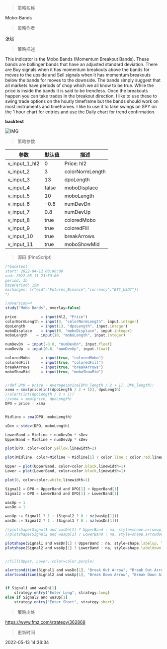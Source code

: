 
> 策略名称

Mobo-Bands

> 策略作者

张超

> 策略描述

This indicator is the Mobo Bands (Momentum Breakout Bands). These bands are bollinger bands that have an adjusted standard deviation. There are Buy signals when it has momentum breakouts above the bands for moves to the upside and Sell signals when it has momentum breakouts below the bands for moves to the downside. The bands simply suggest that all markets have periods of chop which we all know to be true. While the price is inside the bands it is said to be trendless. Once the breakouts happen you can take trades in the breakout direction. I like to use these to swing trade options on the hourly timeframe but the bands should work on most instruments and timeframes. I like to use it to take swings on SPY on the 1 hour chart for entries and use the Daily chart for trend confirmation.

**backtest**

 ![IMG](https://www.fmz.com/upload/asset/1f2ff4b7c1c03df68cb.png) 

> 策略参数



|参数|默认值|描述|
|----|----|----|
|v_input_1_hl2|0|Price: hl2|high|low|open|close|hlc3|hlcc4|ohlc4|
|v_input_2|3|colorNormLength|
|v_input_3|13|dpoLength|
|v_input_4|false|moboDisplace|
|v_input_5|10|moboLength|
|v_input_6|-0.8|numDevDn|
|v_input_7|0.8|numDevUp|
|v_input_8|true|coloredMobo|
|v_input_9|true|coloredFill|
|v_input_10|true|breakArrows|
|v_input_11|true|moboShowMid|


> 源码 (PineScript)

``` javascript
/*backtest
start: 2022-04-12 00:00:00
end: 2022-05-11 23:59:00
period: 1h
basePeriod: 15m
exchanges: [{"eid":"Futures_Binance","currency":"BTC_USDT"}]
*/

//@version=4
study("Mobo Bands", overlay=false)

price           = input(hl2, "Price")
colorNormLength = input(3, "colorNormLength", input.integer)
dpoLength       = input(13, "dpoLength", input.integer)
moboDisplace    = input(0, "moboDisplace", input.integer)
moboLength    = input(10, "moboLength", input.integer)

numDevDn  = input(-0.8, "numDevDn", input.float)
numDevUp  = input(0.8, "numDevUp", input.float)

coloredMobo     = input(true, "coloredMobo")
coloredFill     = input(true, "coloredFill")
breakArrows     = input(true, "breakArrows")
moboShowMid     = input(true, "moboShowMid") 


//def DPO = price - Average(price[DPO_length / 2 + 1], DPO_length);
xsma = sma(price[int(dpoLength / 2 + 1)], dpoLength) 
//alert(int(dpoLength / 2 + 1))
//xsma = sma(price, dpoLength) 
DPO = price - xsma


Midline = sma(DPO, moboLength)

sDev = stdev(DPO, moboLength)

LowerBand = Midline + numDevDn * sDev
UpperBand = Midline + numDevUp * sDev

plot(DPO, color=color.yellow,linewidth=2)

plot(Midline, color=Midline > Midline[1] ? color.lime : color.red,linewidth=2)

Upper = plot(UpperBand, color=color.black,linewidth=1)
Lower = plot(LowerBand, color=color.black,linewidth=1)

plot(0, color=color.white,linewidth=1)

Signal1 = DPO > UpperBand and DPO[1] < UpperBand[1]
Signal2 = DPO < LowerBand and DPO[1] > LowerBand[1]

wasUp = 1
wasDn = 1

wasUp := Signal1 ? 1 : (Signal2 ? 0 : nz(wasUp[1]))
wasDn := Signal2 ? 1 : (Signal1 ? 0 : nz(wasDn[1]))

//plotshape(Signal1 and wasDn[1] ? UpperBand : na, style=shape.arrowup, location=location.absolute, size=size.normal, color=color.red)
//plotshape(Signal2 and wasUp[1] ? LowerBand : na, style=shape.arrowdown, location=location.absolute, size=size.normal, color=color.green)

plotshape(Signal1 and wasDn[1] ? UpperBand : na, style=shape.labelup, location=location.absolute, size=size.normal, color=color.green, text="Buy",textcolor=color.white)
plotshape(Signal2 and wasUp[1] ? LowerBand : na, style=shape.labeldown, location=location.absolute, size=size.normal, color=color.red, text="Sell",textcolor=color.white)


//fill(Upper, Lower, color=color.purple)

alertcondition(Signal1 and wasDn[1], "Break Out Arrow", "Break Out Arrow")
alertcondition(Signal2 and wasUp[1], "Break Down Arrow", "Break Down Arrow")


if Signal1 and wasDn[1] 
    strategy.entry("Enter Long", strategy.long)
else if Signal2 and wasUp[1]
    strategy.entry("Enter Short", strategy.short)
```

> 策略出处

https://www.fmz.com/strategy/362868

> 更新时间

2022-05-13 14:36:34
